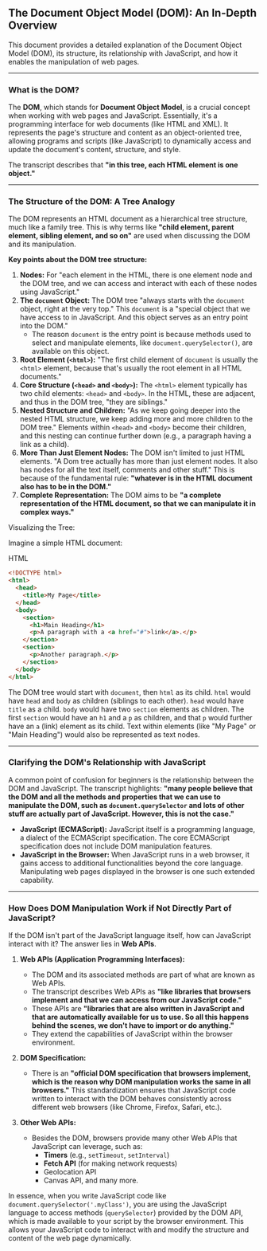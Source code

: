 ## The Document Object Model (DOM): An In-Depth Overview

This document provides a detailed explanation of the Document Object Model (DOM), its structure, its relationship with JavaScript, and how it enables the manipulation of web pages.

---

### What is the DOM?

The **DOM**, which stands for **Document Object Model**, is a crucial concept when working with web pages and JavaScript. Essentially, it's a programming interface for web documents (like HTML and XML). It represents the page's structure and content as an object-oriented tree, allowing programs and scripts (like JavaScript) to dynamically access and update the document's content, structure, and style.

The transcript describes that **"in this tree, each HTML element is one object."**

---

### The Structure of the DOM: A Tree Analogy

The DOM represents an HTML document as a hierarchical tree structure, much like a family tree. This is why terms like **"child element, parent element, sibling element, and so on"** are used when discussing the DOM and its manipulation.

**Key points about the DOM tree structure:**

1. **Nodes:** For "each element in the HTML, there is one element node and the DOM tree, and we can access and interact with each of these nodes using JavaScript."
2. **The `document` Object:** The DOM tree "always starts with the `document` object, right at the very top." This `document` is a "special object that we have access to in JavaScript. And this object serves as an entry point into the DOM."
    - The reason `document` is the entry point is because methods used to select and manipulate elements, like `document.querySelector()`, are available on this object.
3. **Root Element (`<html>`):** "The first child element of `document` is usually the `<html>` element, because that's usually the root element in all HTML documents."
4. **Core Structure (`<head>` and `<body>`):** The `<html>` element typically has two child elements: `<head>` and `<body>`. In the HTML, these are adjacent, and thus in the DOM tree, "they are siblings."
5. **Nested Structure and Children:** "As we keep going deeper into the nested HTML structure, we keep adding more and more children to the DOM tree." Elements within `<head>` and `<body>` become their children, and this nesting can continue further down (e.g., a paragraph having a link as a child).
6. **More Than Just Element Nodes:** The DOM isn't limited to just HTML elements. "A Dom tree actually has more than just element nodes. It also has nodes for all the text itself, comments and other stuff." This is because of the fundamental rule: **"whatever is in the HTML document also has to be in the DOM."**
7. **Complete Representation:** The DOM aims to be **"a complete representation of the HTML document, so that we can manipulate it in complex ways."**

Visualizing the Tree:

Imagine a simple HTML document:

HTML

```HTML
<!DOCTYPE html>
<html>
  <head>
    <title>My Page</title>
  </head>
  <body>
    <section>
      <h1>Main Heading</h1>
      <p>A paragraph with a <a href="#">link</a>.</p>
    </section>
    <section>
      <p>Another paragraph.</p>
    </section>
  </body>
</html>
```

The DOM tree would start with `document`, then `html` as its child. `html` would have `head` and `body` as children (siblings to each other). `head` would have `title` as a child. `body` would have two `section` elements as children. The first `section` would have an `h1` and a `p` as children, and that `p` would further have an `a` (link) element as its child. Text within elements (like "My Page" or "Main Heading") would also be represented as text nodes.

---

### Clarifying the DOM's Relationship with JavaScript

A common point of confusion for beginners is the relationship between the DOM and JavaScript. The transcript highlights: **"many people believe that the DOM and all the methods and properties that we can use to manipulate the DOM, such as `document.querySelector` and lots of other stuff are actually part of JavaScript. However, this is not the case."**

- **JavaScript (ECMAScript):** JavaScript itself is a programming language, a dialect of the ECMAScript specification. The core ECMAScript specification does not include DOM manipulation features.
- **JavaScript in the Browser:** When JavaScript runs in a web browser, it gains access to additional functionalities beyond the core language. Manipulating web pages displayed in the browser is one such extended capability.

---

### How Does DOM Manipulation Work if Not Directly Part of JavaScript?

If the DOM isn't part of the JavaScript language itself, how can JavaScript interact with it? The answer lies in **Web APIs**.

1. **Web APIs (Application Programming Interfaces):**
    
    - The DOM and its associated methods are part of what are known as Web APIs.
    - The transcript describes Web APIs as **"like libraries that browsers implement and that we can access from our JavaScript code."**
    - These APIs are **"libraries that are also written in JavaScript and that are automatically available for us to use. So all this happens behind the scenes, we don't have to import or do anything."**
    - They extend the capabilities of JavaScript within the browser environment.
2. **DOM Specification:**
    
    - There is an **"official DOM specification that browsers implement, which is the reason why DOM manipulation works the same in all browsers."** This standardization ensures that JavaScript code written to interact with the DOM behaves consistently across different web browsers (like Chrome, Firefox, Safari, etc.).
3. **Other Web APIs:**
    
    - Besides the DOM, browsers provide many other Web APIs that JavaScript can leverage, such as:
        - **Timers** (e.g., `setTimeout`, `setInterval`)
        - **Fetch API** (for making network requests)
        - Geolocation API
        - Canvas API, and many more.

In essence, when you write JavaScript code like `document.querySelector('.myClass')`, you are using the JavaScript language to access methods (`querySelector`) provided by the DOM API, which is made available to your script by the browser environment. This allows your JavaScript code to interact with and modify the structure and content of the web page dynamically.